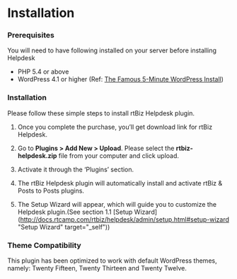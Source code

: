 # Installation

### Prerequisites

You will need to have following installed on your server before installing Helpdesk

* PHP 5.4 or above
* WordPress 4.1 or higher (Ref: [The Famous 5-Minute WordPress Install](https://codex.wordpress.org/Installing_WordPress#Famous_5-Minute_Install))


### Installation


Please follow these simple steps to install rtBiz Helpdesk plugin.

1. Once you complete the purchase, you’ll get download link for rtBiz Helpdesk.

2. Go to **Plugins > Add New > Upload**. Please select the **rtbiz-helpdesk.zip** file from your computer and click upload.

3. Activate it through the ‘Plugins’ section.

4. The rtBiz Helpdesk plugin will automatically install and activate rtBiz & Posts to Posts plugins.

5. The Setup Wizard will appear, which will guide you to customize the Helpdesk plugin.(See section 1.1 [Setup Wizard](http://docs.rtcamp.com/rtbiz/helpdesk/admin/setup.html#setup-wizard "Setup Wizard" target="_self"))



### Theme Compatibility
This plugin has been optimized to work with default WordPress themes, namely: Twenty Fifteen, Twenty Thirteen and Twenty Twelve.


